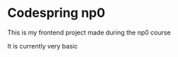 # Codespring np0

This is my frontend project made during the np0 course 

It is currently very basic